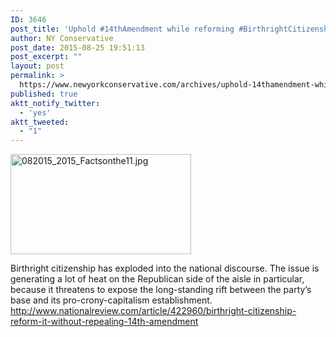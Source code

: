 ```yaml
---
ID: 3646
post_title: 'Uphold #14thAmendment while reforming #BirthrightCitizenship #MakeAmericaGreatAgain #tcot'
author: NY Conservative
post_date: 2015-08-25 19:51:13
post_excerpt: ""
layout: post
permalink: >
  https://www.newyorkconservative.com/archives/uphold-14thamendment-while-reforming-birthrightcitizenship-makeamericagreatagain-tcot/
published: true
aktt_notify_twitter:
  - 'yes'
aktt_tweeted:
  - "1"
---
```

<a href="http://newyorkconservative.s3.amazonaws.com/wp-content/uploads/2015/08/082015_2015_Factsonthe111.jpg"><img class="alignnone size-full wp-image-3639" src="http://newyorkconservative.s3.amazonaws.com/wp-content/uploads/2015/08/082015_2015_Factsonthe111.jpg" alt="082015_2015_Factsonthe11.jpg" width="289" height="160" /></a>
<div>Birthright citizenship has exploded into the national discourse. The issue is generating a lot of heat on the Republican side of the aisle in particular, because it threatens to expose the long-standing rift between the party’s base and its pro-crony-capitalism establishment.</div>
<div></div>
<div><a href="http://www.nationalreview.com/article/422960/birthright-citizenship-reform-it-without-repealing-14th-amendment">http://www.nationalreview.com/article/422960/birthright-citizenship-reform-it-without-repealing-14th-amendment</a></div>
&nbsp;